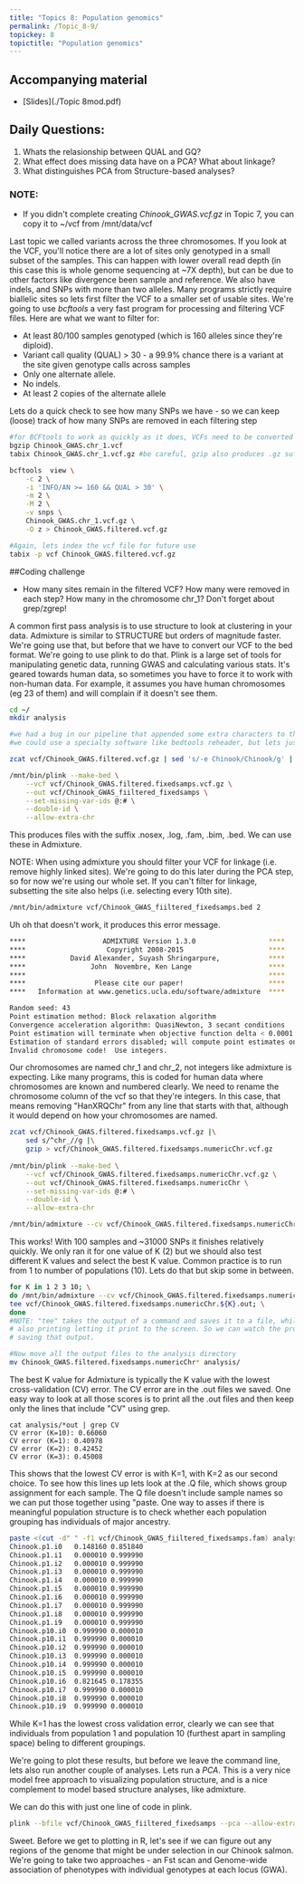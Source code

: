 ```yaml
---
title: "Topics 8: Population genomics"
permalink: /Topic_8-9/
topickey: 8
topictitle: "Population genomics"
---
```


## Accompanying material
* [Slides](./Topic 8mod.pdf)

## Daily Questions:
1. Whats the relasionship between QUAL and GQ? 
2. What effect does missing data have on a PCA? What about linkage?
3. What distinguishes PCA from Structure-based analyses?

### NOTE:
* If you didn't complete creating _Chinook_GWAS.vcf.gz_ in Topic 7, you can copy it to ~/vcf from /mnt/data/vcf


Last topic we called variants across the three chromosomes. If you look at the VCF, you'll notice there are a lot of sites only genotyped in a small subset of the samples. This can happen with lower overall read depth (in this case this is whole genome sequencing at ~7X depth), but can be due to other factors like divergence been sample and reference. We also have indels, and SNPs with more than two alleles. Many programs strictly require biallelic sites so lets first filter the VCF to a smaller set of usable sites.
We're going to use _bcftools_ a very fast program for processing and filtering VCF files. Here are what we want to filter for:
* At least 80/100 samples genotyped (which is 160 alleles since they're diploid).
* Variant call quality (QUAL) > 30 - a 99.9% chance there is a variant at the site given genotype calls across samples
* Only one alternate allele.
* No indels.
* At least 2 copies of the alternate allele

Lets do a quick check to see how many SNPs we have - so we can keep (loose) track of how many SNPs are removed in each filtering step


```bash
#for BCFtools to work as quickly as it does, VCFs need to be converted to binary format and indexed (for quick referencing)
bgzip Chinook_GWAS.chr_1.vcf
tabix Chinook_GWAS.chr_1.vcf.gz #be careful, gzip also produces .gz suffixes, but won't work with bcftools!

bcftools  view \
	-c 2 \
	-i 'INFO/AN >= 160 && QUAL > 30' \
	-m 2 \
	-M 2 \
	-v snps \
	Chinook_GWAS.chr_1.vcf.gz \
	-O z > Chinook_GWAS.filtered.vcf.gz

#Again, lets index the vcf file for future use
tabix -p vcf Chinook_GWAS.filtered.vcf.gz
```

##Coding challenge
* How many sites remain in the filtered VCF? How many were removed in each step? How many in the chromosome chr_1? Don't forget about grep/zgrep!

A common first pass analysis is to use structure to look at clustering in your data. Admixture is similar to STRUCTURE but orders of magnitude faster. We're going use that, but before that we have to convert our VCF to the bed format. We're going to use plink to do that. Plink is a large set of tools for manipulating genetic data, running GWAS and calculating various stats. It's geared towards human data, so sometimes you have to force it to work with non-human data. For example, it assumes you have human chromosomes (eg 23 of them) and will complain if it doesn't see them.


```bash
cd ~/
mkdir analysis

#we had a bug in our pipeline that appended some extra characters to the beginning of sample names - lets fix this first
#we could use a specialty software like bedtools reheader, but lets just use basic bash commands

zcat vcf/Chinook_GWAS.filtered.vcf.gz | sed 's/-e Chinook/Chinook/g' | bgzip > vcf/Chinook_GWAS.filtered.fixedsamps.vcf.gz

/mnt/bin/plink --make-bed \
	--vcf vcf/Chinook_GWAS.filtered.fixedsamps.vcf.gz \
	--out vcf/Chinook_GWAS_fiiltered_fixedsamps \
	--set-missing-var-ids @:# \
	--double-id \
	--allow-extra-chr
```
This produces files with the suffix .nosex, .log, .fam, .bim, .bed. We can use these in Admixture.

NOTE: When using admixture you should filter your VCF for linkage (i.e. remove highly linked sites). We're going to do this later during the PCA step, so for now we're using our whole set. If you can't filter for linkage, subsetting the site also helps (i.e. selecting every 10th site).

```bash 
/mnt/bin/admixture vcf/Chinook_GWAS_fiiltered_fixedsamps.bed 2
```
Uh oh that doesn't work, it produces this error message.
```bash
****                   ADMIXTURE Version 1.3.0                  ****
****                    Copyright 2008-2015                     ****
****           David Alexander, Suyash Shringarpure,            ****
****                John  Novembre, Ken Lange                   ****
****                                                            ****
****                 Please cite our paper!                     ****
****   Information at www.genetics.ucla.edu/software/admixture  ****

Random seed: 43
Point estimation method: Block relaxation algorithm
Convergence acceleration algorithm: QuasiNewton, 3 secant conditions
Point estimation will terminate when objective function delta < 0.0001
Estimation of standard errors disabled; will compute point estimates only.
Invalid chromosome code!  Use integers.
```
Our chromosomes are named chr_1 and chr_2, not integers like admixture is expecting. Like many programs, this is coded for human data where chromosomes are known and numbered clearly. We need to rename the chromosome column of the vcf so that they're integers. In this case, that means removing "HanXRQChr" from any line that starts with that, although it would depend on how your chromosomes are named.

```bash
zcat vcf/Chinook_GWAS.filtered.fixedsamps.vcf.gz |\
	sed s/^chr_//g |\
	gzip > vcf/Chinook_GWAS.filtered.fixedsamps.numericChr.vcf.gz
	
/mnt/bin/plink --make-bed \
	--vcf vcf/Chinook_GWAS.filtered.fixedsamps.numericChr.vcf.gz \
	--out vcf/Chinook_GWAS.filtered.fixedsamps.numericChr \
	--set-missing-var-ids @:# \
	--double-id \
	--allow-extra-chr

/mnt/bin/admixture --cv vcf/Chinook_GWAS.filtered.fixedsamps.numericChr.bed 2
```
This works! With 100 samples and ~31000 SNPs it finishes relatively quickly. We only ran it for one value of K (2) but we should also test different K values and select the best K value. Common practice is to run from 1 to number of populations (10). Lets do that but skip some in between.
```bash 
for K in 1 2 3 10; \
do /mnt/bin/admixture --cv vcf/Chinook_GWAS.filtered.fixedsamps.numericChr.bed $K |\
tee vcf/Chinook_GWAS.filtered.fixedsamps.numericChr.${K}.out; \
done
#NOTE: "tee" takes the output of a command and saves it to a file, while 
# also printing letting it print to the screen. So we can watch the progress while also 
# saving that output. 

#Now move all the output files to the analysis directory
mv Chinook_GWAS.filtered.fixedsamps.numericChr* analysis/
```
The best K value for Admixture is typically the K value with the lowest cross-validation (CV) error. The CV error are in the .out files we saved. One easy way to look at all those scores is to print all the .out files and then keep only the lines that include "CV" using grep. 

```
cat analysis/*out | grep CV
CV error (K=10): 0.66060
CV error (K=1): 0.40978
CV error (K=2): 0.42452
CV error (K=3): 0.45008
```
This shows that the lowest CV error is with K=1, with K=2 as our second choice. To see how this lines up lets look at the .Q file, which shows group assignment for each sample. The Q file doesn't include sample names so we can put those together using "paste. One way to asses if there is meaningful population structure is to check whether each population grouping has individuals of major ancestry.

```bash
paste <(cut -d" " -f1 vcf/Chinook_GWAS_fiiltered_fixedsamps.fam) analysis/Chinook_GWAS.filtered.fixedsamps.numericChr.2.Q
Chinook.p1.i0	0.148160 0.851840
Chinook.p1.i1	0.000010 0.999990
Chinook.p1.i2	0.000010 0.999990
Chinook.p1.i3	0.000010 0.999990
Chinook.p1.i4	0.000010 0.999990
Chinook.p1.i5	0.000010 0.999990
Chinook.p1.i6	0.000010 0.999990
Chinook.p1.i7	0.000010 0.999990
Chinook.p1.i8	0.000010 0.999990
Chinook.p1.i9	0.000010 0.999990
Chinook.p10.i0	0.999990 0.000010
Chinook.p10.i1	0.999990 0.000010
Chinook.p10.i2	0.999990 0.000010
Chinook.p10.i3	0.999990 0.000010
Chinook.p10.i4	0.999990 0.000010
Chinook.p10.i5	0.999990 0.000010
Chinook.p10.i6	0.821645 0.178355
Chinook.p10.i7	0.999990 0.000010
Chinook.p10.i8	0.999990 0.000010
Chinook.p10.i9	0.999990 0.000010

```
While K=1 has the lowest cross validation error, clearly we can see that individuals from population 1 and population 10 (furthest apart in sampling space) beling to different groupings. 

We're going to plot these results, but before we leave the command line, lets also run another couple of analyses. Lets run a *PCA*. This is a very nice model free approach to visualizing population structure, and is a nice complement to model based structure analyses, like admixture.

We can do this with just one line of code in plink.

```bash
plink --bfile vcf/Chinook_GWAS_fiiltered_fixedsamps --pca --allow-extra-chr --out analysis/Chinook_GWAS_fiiltered_fixedsamps
```

Sweet. Before we get to plotting in R, let's see if we can figure out any regions of the genome that might be under selection in our Chinook salmon. We're going to take two approaches - an Fst scan and Genome-wide association of phenotypes with individual genotypes at each locus (GWA). 



